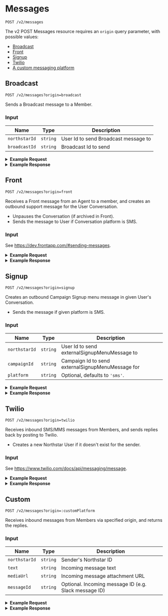 # Messages

```
POST /v2/messages
```

The v2 POST Messages resource requires an `origin` query parameter, with possible values:
* [Broadcast](#broadcast)
* [Front](#front)
* [Signup](#signup)
* [Twilio](#twilio)
* [A custom messaging platform](#custom)

## Broadcast

```
POST /v2/messages?origin=broadcast
```

Sends a Broadcast message to a Member.

### Input

Name | Type | Description
--- | --- | ---
`northstarId` | `string` | User Id to send Broadcast message to
`broadcastId` | `string` | Broadcast Id to send

<details>
<summary><strong>Example Request</strong></summary>

```
curl -X "POST" "http://localhost:5100/api/v2/messages?origin=broadcast" \
     -H 'Content-Type: application/json; charset=utf-8' \
     -u 'puppet:totallysecret' \
     -d $'{
  "northstarId": "5547be89429c64ec7e8b518d",
  "broadcastId": "5Akz30ejtKCsiWgwKIkOyo"
}'
```

</details>
<details>
<summary><strong>Example Response</strong></summary>

```
{
  "data": {
    "messages": [
      {
        "_id": "5a5e9bb842ced115e4dbfda4",
        "updatedAt": "2018-01-17T00:41:28.911Z",
        "createdAt": "2018-01-17T00:41:28.911Z",
        "text": "Hi it's Freddie! Want to know how you could enter for the chance to win a $5K scholarship by sharing one of your big regrets? It takes 2 mins! Reply Yes or No",
        "direction": "outbound-api-send",
        "template": "askSignup",
        "conversationId": "5a2c391d36515819a6446d6e",
        "campaignId": 7978,
        "topic": "campaign",
        "broadcastId": "5Akz30ejtKCsiWgwKIkOyo",
        "__v": 0,
        "metadata": {
          "requestId": "17b1ab02-205b-4728-b4c9-d778bf89f561"
        },
        "attachments": []
      }
    ]
  }
```

</details>

## Front

```
POST /v2/messages?origin=front
```

Receives a Front message from an Agent to a member, and creates an outbound support message for the User Conversation.

* Unpauses the Conversation (if archived in Front).
* Sends the message to User if Conversation platform is SMS.

### Input

See https://dev.frontapp.com/#sending-messages.


<details>
<summary><strong>Example Request</strong></summary>

```
curl -X "POST" "http://localhost:5100/api/v2/messages?origin=front" \
     -H 'Content-Type: application/json; charset=utf-8' \
     -H 'X-Front-Signature: secretsauce' \
     -u 'puppet:totallysecret' \
     -d $'{
  "_links": {
    "self": "https://api2.frontapp.com/messages/msg_55c8c149",
    "related": {
      "conversation": "https://api2.frontapp.com/conversations/cnv_55c8c149",
      "message_replied_to": "https://api2.frontapp.com/messages/msg_1ab23cd4"
    }
  },
  "id": "msg_55c8c149",
  "type": "custom",
  "is_inbound": false,
  "created_at": 1453770984.123,
  "blurb": "Anything less than immortality is a...",
  "recipients": [
    {
      "handle": "calculon@momsbot.com",
      "role": "to",
      "_links": {
        "related": {
          "contact": "https://api2.frontapp.com/contacts/crd_55c8c149"
        }
      }
    },
    {
      "handle": "puppet@puppetsloth.com",
      "role": "from",
      "_links": {
        "related": {
          "contact": "https://api2.frontapp.com/contacts/crd_55c8c149"
        }
      }
    }
  ],
  "body": "Anything less than immortality is a complete waste of time.",
  "text": "Anything less than immortality is a complete waste of time.",
  "attachments": [],
  "metadata": {}
}'
```


</details>
<details>
<summary><strong>Example Response</strong></summary>

```
{
  "data": {
    "messages": [
      {
        "_id": "5a7b70f478225e00040c5f22",
        "updatedAt": "2018-02-07T21:34:44.382Z",
        "createdAt": "2018-02-07T21:34:44.382Z",
        "text": "Anything less than immortality is a complete waste of time.",
        "direction": "outbound-api-send",
        "template": "support",
        "conversationId": "59b0de57e9f1ae00126cd731",
        "campaignId": 2299,
        "agentId": "puppet@puppetsloth.com",
        "topic": "random",
        "broadcastId": null,
        "__v": 0,
        "metadata": {
          "requestId": "333d0a65-ee7a-4d62-b815-336495628bca"
        },
        "attachments": []
      }
    ]
  }
```

</details>


## Signup

```
POST /v2/messages?origin=signup
```

Creates an outbound Campaign Signup menu message in given User's Conversation.

* Sends the message if given platform is SMS.

### Input 

Name | Type | Description
--- | --- | ---
`northstarId` | `string` | User Id to send externalSignupMenuMessage to
`campaignId` | `string` | Campaign Id to send externalSignupMenuMessage for
`platform` | `string` | Optional, defaults to `'sms'`.

<details>
<summary><strong>Example Request</strong></summary>

```
curl -X "POST" "http://localhost:5100/api/v2/messages?origin=signup" \
     -H 'Content-Type: application/json; charset=utf-8' \
     -u 'puppet:totallysecret' \
     -d $'{
  "northstarId": "5547be89429c64ec7e8b518d",
  "campaignId": "2299"
}'
```


</details>
<details>
<summary><strong>Example Response</strong></summary>

```
{
  "data": {
    "messages": [
      {
        "_id": "5a7b70f478225e00040c5f22",
        "updatedAt": "2018-02-07T21:34:44.382Z",
        "createdAt": "2018-02-07T21:34:44.382Z",
        "text": "Hey - this is Freddie from DoSomething. Thanks for joining Two Books Blue Books!\n\nIn some low-income neighborhoods, there is only one book for every 300 children.\n\nThe solution is simple: Host a Dr. Seuss book drive to benefit kids in family shelters.\n\nMake sure to take a photo of what you did! When you have Collected some Books, text START to share your photo.",
        "direction": "outbound-api-send",
        "template": "externalSignupMenu",
        "conversationId": "59b0de57e9f1ae00126cd731",
        "campaignId": 2299,
        "topic": "campaign",
        "broadcastId": null,
        "__v": 0,
        "metadata": {
            "requestId": "333d0a65-ee7a-4d62-b815-336495628bca"
        },
        "attachments": []
      }
    ]
  }
```

</details>


## Twilio

```
POST /v2/messages?origin=twilio
```

Receives inbound SMS/MMS messages from Members, and sends replies back by posting to Twilio.

* Creates a new Northstar User if it doesn't exist for the sender.


### Input

See https://www.twilio.com/docs/api/messaging/message.

<details>
<summary><strong>Example Request</strong></summary>

```
curl -X "POST" "http://localhost:5100/api/v2/messages?origin=twilio" \
     -H "Content-Type: application/json; charset=utf-8" \
     -u puppet:totallysecret \
     -d $'{
  "MessageSid": "MM09a8f657567f807443191c1e7exxxxxx",
  "MediaUrl0": "http://www.fillmurray.com/g/200/300",
  "From":  "+5555555555",
  "Body": "hi",
  "MediaContentType0": "image/png"
}'

```

</details>

<details>
<summary><strong>Example Response</strong></summary>

```
{
  "data": {
    "messages": {
      "inbound": [
        {
          "__v": 0,
          "updatedAt": "2017-08-31T19:21:47.556Z",
          "createdAt": "2017-08-31T19:21:47.556Z",
          "conversationId": "59a7203fc731160d31cfdad2",
          "campaignId": 2710,
          "topic": "campaign",
          "text": "menu",
          "direction": "inbound",
          "_id": "59a861cbf64c3e0902d956e7",
          "attachments": [
            {
              "contentType": "image/png",
              "url": "http://placekitten.com/g/800/600"
            }
          ]
        }
      ],
      "outbound": [
        {
          "__v": 0,
          "updatedAt": "2017-08-31T19:21:47.597Z",
          "createdAt": "2017-08-31T19:21:47.597Z",
          "conversationId": "59a7203fc731160d31cfdad2",
          "campaignId": 7656,
          "topic": "campaign_7656",
          "text": "Help us send letters of support to every mosque in the United States. \n\nWant to join Sincerely, Us?\n\nYes or No",
          "template": "askSignupMessage",
          "direction": "outbound-reply",
          "_id": "59a861cbf64c3e0902d956e8",
          "attachments": []
        }
      ]
    }
  }
}
```
</details>

## Custom

```
POST /v2/messages?origin=:customPlatform
```

Receives inbound messages from Members via specified origin, and returns the replies.

### Input

Name | Type | Description
--- | --- | ---
`northstarId` | `string` | Sender's Northstar ID
`text` | `string` | Incoming message text
`mediaUrl` | `string` | Incoming message attachment URL
`messageId` | `string` | Optional. Incoming message ID (e.g. Slack message ID)

<details>
<summary><strong>Example Request</strong></summary>

```
curl -X "POST" "http://localhost:5100/api/v2/messages?origin=gambit-slack" \
     -H 'Content-Type: application/json; charset=utf-8' \
     -u 'puppet:totallysecret' \
     -d $'{
  "northstarId": "5547be89429c64ec7e8b518d",
  "text": "menu"
}'
```
</details>

<details>
<summary><strong>Example Response</strong></summary>

```
{
  "data": {
    "messages": {
      "inbound": [
        {
          "__v": 0,
          "updatedAt": "2017-09-31T19:21:47.556Z",
          "createdAt": "2017-09-31T19:21:47.556Z",
          "conversationId": "59a7asd03fc731160d31cfdad2",
          "campaignId": 2710,
          "topic": "campaign",
          "text": "menu",
          "direction": "inbound",
          "_id": "59a861cbf64c3e0902d956e7",
          "attachments": [
            {
              "contentType": "image/png",
              "url": "http://placekitten.com/g/800/600"
            }
          ]
        }
      ],
      "outbound": [
        {
          "__v": 0,
          "updatedAt": "2017-09-31T19:21:47.597Z",
          "createdAt": "2017-09-31T19:21:47.597Z",
          "conversationId": "59a7asd03fc731160d31cfdad2",
          "campaignId": 7656,
          "topic": "campaign_7656",
          "text": "Help us send letters of support to every mosque in the United States. \n\nWant to join Sincerely, Us?\n\nYes or No",
          "template": "askSignupMessage",
          "direction": "outbound-reply",
          "_id": "59a861cbf64c3e0902d956e8",
          "attachments": []
        }
      ]
    }
  }
}
```
</details>

